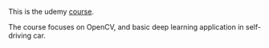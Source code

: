 This is the udemy [course](https://lyft.udemy.com/course/applied-deep-learningtm-the-complete-self-driving-car-course/learn/lecture/11520588?start=1#overview). 

The course focuses on OpenCV, and basic deep learning application in self-driving car.
